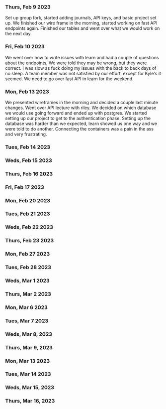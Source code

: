### Thurs, Feb 9 2023
Set up group fork, started adding journals, API keys, and basic project set up. We finished our wire frame in the morning, started working on fast API endpoints again. Finished our tables and went over what we would work on the next day.
### Fri, Feb 10 2023
We went over how to write issues with learn and had a couple of questions about the endpoints, We were told they may be wrong, but they were correct. I was slow as fuck doing my issues with the back to back days of no sleep. A team member was not satisfied by our effort, except for Kyle's it seemed. We need to go over fast API in learn for the weekend.
### Mon, Feb 13 2023
We presented wireframes in the morning and decided a couple last minute changes. Went over API lecture with riley. We decided on which database we would use going forward and ended up with postgres. We started setting up our project to get to the authentication phase. Setting up the database was harder than we expected, learn showed us one way and we were told to do another. Connecting the containers was a pain in the ass and very frustrating.

### Tues, Feb 14 2023

### Weds, Feb 15 2023

### Thurs, Feb 16 2023

### Fri, Feb 17 2023

### Mon, Feb 20 2023

### Tues, Feb 21 2023

### Weds, Feb 22 2023

### Thurs, Feb 23 2023

### Mon, Feb 27 2023

### Tues, Feb 28 2023

### Weds, Mar 1 2023

### Thurs, Mar 2 2023

### Mon, Mar 6 2023

### Tues, Mar 7 2023

### Weds, Mar 8, 2023

### Thurs, Mar 9, 2023

### Mon, Mar 13 2023

### Tues, Mar 14 2023

### Weds, Mar 15, 2023

### Thurs, Mar 16, 2023
